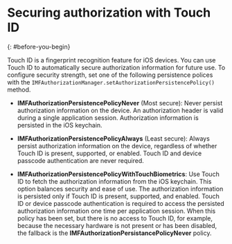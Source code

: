 # Securing authorization with Touch ID
{: #before-you-begin}

Touch ID is a fingerprint recognition feature for iOS devices. You can use Touch ID to automatically secure authorization information for future use. To configure security strength, set one of the following persistence polices with the `IMFAuthorizationManager.setAuthorizationPersistencePolicy()` method.

* **IMFAuthorizationPersistencePolicyNever** (Most secure): Never persist authorization information on the device. An authorization header is valid during a single application session. Authorization information is persisted in the iOS keychain.

* **IMFAuthorizationPersistencePolicyAlways** (Least secure): Always persist authorization information on the device, regardless of whether Touch ID is present, supported, or enabled. Touch ID and device passcode authentication are never required.

* **IMFAuthorizationPersistencePolicyWithTouchBiometrics**: Use Touch ID to fetch the authorization information from the iOS keychain. This option balances security and ease of use. The authorization information is persisted only if Touch ID is present, supported, and enabled. Touch ID or device passcode authentication is required to access the persisted authorization information one time per application session. When this policy has been set, but there is no access to Touch ID, for example, because the necessary hardware is not present or has been disabled, the fallback is the **IMFAuthorizationPersistancePolicyNever** policy.
